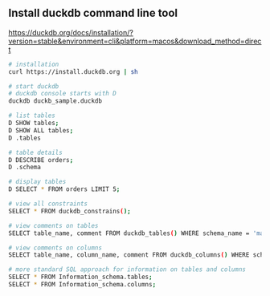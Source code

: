 ## Install duckdb command line tool
https://duckdb.org/docs/installation/?version=stable&environment=cli&platform=macos&download_method=direct

```sh
# installation
curl https://install.duckdb.org | sh

# start duckdb
# duckdb console starts with D
duckdb duckb_sample.duckdb

# list tables
D SHOW tables;
D SHOW ALL tables;
D .tables

# table details
D DESCRIBE orders;
D .schema

# display tables
D SELECT * FROM orders LIMIT 5;

# view all constraints
SELECT * FROM duckdb_constrains();

# view comments on tables
SELECT table_name, comment FROM duckdb_tables() WHERE schema_name = 'main' AND comment IS NOT NULL;

# view comments on columns
SELECT table_name, column_name, comment FROM duckdb_columns() WHERE schema_name = 'main' AND comment IS NOT NULL;

# more standard SQL approach for information on tables and columns
SELECT * FROM Information_schema.tables;
SELECT * FROM Information_schema.columns;
 ```

